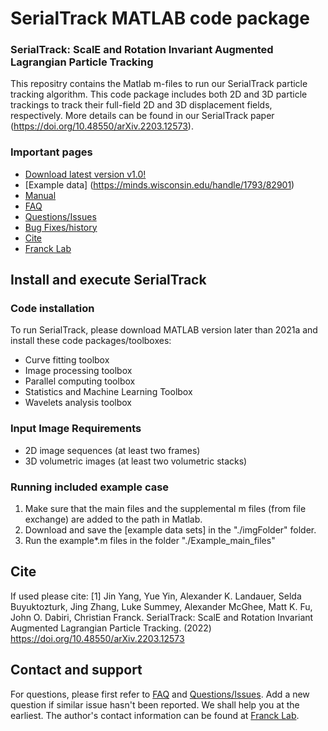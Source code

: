# SerialTrack MATLAB code package

### SerialTrack: ScalE and Rotation Invariant Augmented Lagrangian Particle Tracking    

 
This repositry contains the Matlab m-files to run our SerialTrack particle tracking algorithm. This code package includes both 2D and 3D particle trackings to track their full-field 2D and 3D displacement fields, respectively. More details can be found in our SerialTrack paper (https://doi.org/10.48550/arXiv.2203.12573).
  
### Important pages
* [Download latest version v1.0!](https://github.com/FranckLab/SerialTrack/releases)
* [Example data] (https://minds.wisconsin.edu/handle/1793/82901) 
* [Manual](https://github.com/FranckLab/SerialTrack/blob/main/manual.pdf)
* [FAQ](https://github.com/FranckLab/SerialTrack#faq)
* [Questions/Issues](https://github.com/FranckLab/SerialTrack/issues)
* [Bug Fixes/history](https://github.com/FranckLab/SerialTrack/wiki/Bug-Fixes!)
* [Cite](https://github.com/FranckLab/SerialTrack#cite)
* [Franck Lab](https://www.franck.engr.wisc.edu/)
 
## Install and execute SerialTrack

### Code installation
To run SerialTrack, please download MATLAB version later than 2021a and install these code packages/toolboxes:
* Curve fitting toolbox
* Image processing toolbox
* Parallel computing toolbox
* Statistics and Machine Learning Toolbox
* Wavelets analysis toolbox

### Input Image Requirements
* 2D image sequences (at least two frames)
* 3D volumetric images (at least two volumetric stacks)

### Running included example case
1. Make sure that the main files and the supplemental m files (from file exchange) are added to the path in Matlab.
2. Download and save the [example data sets] in the "./imgFolder" folder. 
3. Run the example*.m files in the folder "./Example_main_files"
   

## Cite
If used please cite:
[1] Jin Yang, Yue Yin, Alexander K. Landauer, Selda Buyuktozturk, Jing Zhang, Luke Summey, Alexander McGhee, Matt K. Fu, John O. Dabiri, Christian Franck. SerialTrack: ScalE and Rotation Invariant Augmented Lagrangian Particle Tracking. (2022) https://doi.org/10.48550/arXiv.2203.12573
 
 
## Contact and support
For questions, please first refer to [FAQ](https://github.com/FranckLab/SerialTrack#faq) and [Questions/Issues](https://github.com/FranckLab/SerialTrack/issues). Add a new question if similar issue hasn't been reported. We shall help you at the earliest. The author's contact information can be found at [Franck Lab](https://www.franck.engr.wisc.edu/).

